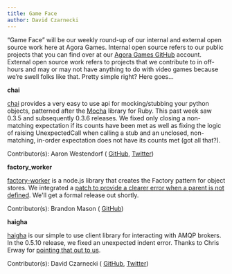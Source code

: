 ```yaml
---
title: Game Face
author: David Czarnecki
---
```

“Game Face” will be our weekly round-up of our internal and external open source work here at Agora Games. Internal open source refers to our public projects that you can find over at our [Agora Games GitHub](https://github.com/agoragames/) account. External open source work refers to projects that we contribute to in off-hours and may or may not have anything to do with video games because we’re swell folks like that. Pretty simple right? Here goes…

 **chai**

 [chai](https://github.com/agoragames/chai) provides a very easy to use api for mocking/stubbing your python objects, patterned after the [Mocha](http://mocha.rubyforge.org/) library for Ruby. This past week saw 0.3.5 and subsequently 0.3.6 releases. We fixed only closing a non-matching expectation if its counts have been met as well as fixing the logic of raising UnexpectedCall when calling a stub and an unclosed, non-matching, in-order expectation does not have its counts met (got all that?).

 Contributor(s): Aaron Westendorf ( [GitHub](https://github.com/awestendorf/), [Twitter](https://twitter.com/WashUffize))

 **factory_worker**

 [factory-worker](https://github.com/agoragames/factory-worker) is a node.js library that creates the Factory pattern for object stores. We integrated a [patch to provide a clearer error when a parent is not defined](https://github.com/agoragames/factory-worker/pull/6). We'll get a formal release out shortly.

 Contributor(s): Brandon Mason ( [GitHub](https://github.com/bitmage/))

 **haigha**

 [haigha](https://github.com/agoragames/haigha) is our simple to use client library for interacting with AMQP brokers. In the 0.5.10 release, we fixed an unexpected indent error. Thanks to Chris Erway for [pointing that out to us](https://github.com/agoragames/haigha/pull/29#discussion_r4605967).

 Contributor(s): David Czarnecki ( [GitHub](https://github.com/czarneckid/), [Twitter](https://twitter.com/czarneckid))
